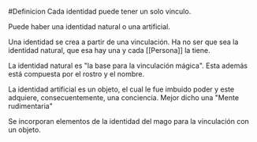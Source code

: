 #Definicion 
Cada identidad puede tener un solo vinculo.

Puede haber una identidad natural o una artificial. 

Una identidad se crea a partir de una vinculación. Ha no ser que sea la identidad natural, que esa hay una y cada [[Persona]] la tiene. 

La identidad natural es "la base para la vinculación mágica". Esta además está compuesta por el rostro y el nombre.

La identidad artificial es un objeto, el cual le fue imbuido poder y este adquiere, consecuentemente, una conciencia. Mejor dicho una "Mente rudimentaria" 

Se incorporan elementos de la identidad del mago para la vinculación con un objeto. 